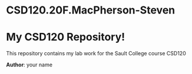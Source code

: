# CSD120.20F.MacPherson-Steven
# My CSD120 Repository! 

This repository contains my lab work for the Sault College course CSD120 

**Author**: your name
